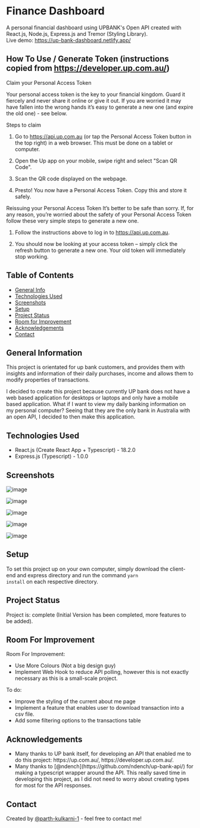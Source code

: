 # Finance Dashboard
A personal financial dashboard using UPBANK's Open API created with React.js, Node.js, Express.js and Tremor (Styling Library). 
<br>
Live demo: https://up-bank-dashboard.netlify.app/

## How To Use / Generate Token (instructions copied from https://developer.up.com.au/)

Claim your Personal Access Token

Your personal access token is the key to your financial kingdom. Guard it fiercely and never share it online or give it out. If you are worried it may have fallen into the wrong hands it’s easy to generate a new one (and expire the old one) - see below.

Steps to claim
1. Go to https://api.up.com.au (or tap the Personal Access Token button in the top right) in a web browser. This must be done on a tablet or computer.

2. Open the Up app on your mobile, swipe right and select "Scan QR Code".

3. Scan the QR code displayed on the webpage.

4. Presto! You now have a Personal Access Token. Copy this and store it safely.

Reissuing your Personal Access Token
It’s better to be safe than sorry. If, for any reason, you’re worried about the safety of your Personal Access Token follow these very simple steps to generate a new one.

1. Follow the instructions above to log in to https://api.up.com.au.

2. You should now be looking at your access token – simply click the refresh button to generate a new one. Your old token will immediately stop working.

## Table of Contents
* [General Info](#general-information)
* [Technologies Used](#technologies-used)
* [Screenshots](#screenshots)
* [Setup](#setup)
* [Project Status](#project-status)
* [Room for Improvement](#room-for-improvement)
* [Acknowledgements](#acknowledgements)
* [Contact](#contact)

## General Information

This project is orientated for up bank customers, and provides them with insights and information of their daily purchases, income and allows them to modify properties of transactions. 

I decided to create this project because currently UP bank does not have a web based application for desktops or laptops and only have a mobile based application. What if I want to view my daily banking information on my personal computer? Seeing that they are the only bank in Australia with an open API, I decided to then make this application. 

## Technologies Used
<ul>
  
  <li>React.js (Create React App + Typescript) - 18.2.0</li>

  <li>Express.js (Typescript) - 1.0.0</li>

</ul>


## Screenshots

![image](https://github.com/parth-kulkarni1/FinanceDashBoard/assets/96555771/fbf37d7e-7e15-4792-b14c-4b3e5f65d23d)

![image](https://github.com/parth-kulkarni1/FinanceDashBoard/assets/96555771/a0b646e3-7b4f-43a5-9bc8-8e3e7a882081)

![image](https://github.com/parth-kulkarni1/FinanceDashBoard/assets/96555771/5123aedb-375b-4fec-a2a4-ace79669f692)

![image](https://github.com/parth-kulkarni1/FinanceDashBoard/assets/96555771/cc4c5845-943c-4988-8a34-3bb9f89c9ad5)

![image](https://github.com/parth-kulkarni1/FinanceDashBoard/assets/96555771/3cb9d5ba-6418-4dfd-9afb-207b9c2649a7)

## Setup

To set this project up on your own computer, simply download the client-end and express directory and run the command <code>yarn install</code> on each respective directory.

## Project Status

Project is: complete (Initial Version has been completed, more features to be added).

## Room For Improvement

Room For Improvement:
<ul>
  <li>Use More Colours (Not a big design guy)</li>
  <li>Implement Web Hook to reduce API polling, however this is not exactly necessary as this is a small-scale project.</li>
</ul>

To do:

<ul>
  <li>Improve the styling of the current about me page</li>
  <li>Implement a feature that enables user to download transaction into a csv file. </li>
  <li>Add some filtering options to the transactions table</li>
</ul>

## Acknowledgements
<ul>
  <li>Many thanks to UP bank itself, for developing an API that enabled me to do this project: https://up.com.au/, https://developer.up.com.au/.</li>
  <li>Many thanks to [@ndench](https://github.com/ndench/up-bank-api/) for making a typescript wrapper around the API. This really saved time in developing this project, as I did not need to worry about creating types for most for the API responses. </li>
</ul>

## Contact
Created by [@parth-kulkarni-1](https://github.com/parth-kulkarni1/) - feel free to contact me!
